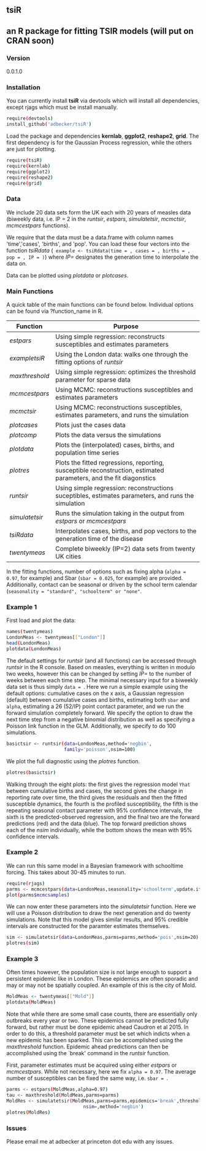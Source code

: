 ## tsiR 
## an R package for fitting TSIR models (will put on CRAN soon)

### Version
0.0.1.0

### Installation

You can currently install **tsiR** via devtools which will install all dependencies, except rjags which must be install manually. 
```sh
require(devtools)
install_github('adbecker/tsiR')
```
Load the package and dependencies **kernlab**, **ggplot2**, **reshape2**, **grid**. The first dependency is for the Gaussian Process regression, while the others are just for plotting. 

```sh
require(tsiR)
require(kernlab)
require(ggplot2)
require(reshape2)
require(grid)
```

### Data 

We include 20 data sets form the UK each with 20 years of measles data (biweekly data, i.e. IP = 2 in the *runtsir*, *estpars*, *simulatetsir*, *mcmctsir*, *mcmcestpars* functions). 

We require that the data must be a data.frame with column names 'time','cases', 'births', and 'pop'. You can load these four vectors into the function *tsiRdata* (``` example <- tsiRdata(time = , cases = , births = , pop = , IP = )```) where *IP=* designates the generation time to interpolate the data on.

Data can be plotted using *plotdata* or *plotcases*.

### Main Functions

A quick table of the main functions can be found below. Individual options can be found via ?function_name in R.

| Function | Purpose |
|----------|-----------|
|*estpars* |  Using simple regression: reconstructs susceptibles and estimates parameters|
|*exampletsiR* |  Using the London data: walks one through the fitting options of *runtsir*|
|*maxthreshold* |  Using simple regression: optimizes the threshold parameter for sparse data|
|*mcmcestpars* |  Using MCMC: reconstructions susceptibles and estimates parameters|
|*mcmctsir* |  Using MCMC: reconstructions susceptibles, estimates parameters, and runs the simulation|
|*plotcases* |  Plots just the cases data|
|*plotcomp* |  Plots the data versus the simulations|
|*plotdata* |  Plots the (interpolated) cases, births, and population time series|
|*plotres* |  Plots the fitted regressions, reporting, susceptible reconstruction, estimated parameters, and the fit diagonstics|
|*runtsir* |  Using simple regression: reconstructions suceptibles, estimates parameters, and runs the simulation|
|*simulatetsir* |  Runs the simulation taking in the output from *estpars* or *mcmcestpars*|
|*tsiRdata* |  Interpolates cases, births, and pop vectors to the generation time of the disease|
|*twentymeas* |  Complete biweekly (IP=2) data sets from twenty UK cities|

In the fitting functions, number of options such as fixing alpha (```alpha = 0.97```, for example) and Sbar (```sbar = 0.025```, for example) are provided. Additionally, contact can be seasonal or driven by the school term calendar (```seasonality = "standard", "schoolterm" or "none"```.


### Example 1

First load and plot the data:
```sh
names(twentymeas)
LondonMeas <- twentymeas[["London"]]
head(LondonMeas)
plotdata(LondonMeas)
```

The default settings for *runtsir* (and all functions) can be accessed through *runtsir* in the R console. Based on measles, everything is written in modulo two weeks, however this can be changed by setting *IP=* to the number of weeks between each time step. The minimal necessary input for a biweekly data set is thus simply ```data = ```. Here we run a simple example using the default options: cumulative cases on the x axis, a Gaussian regression (default) between cumulative cases and births, estimating both ```sbar``` and ```alpha```, estimating a 26 (52/IP) point contact parameter, and we run the forward simulation completely forward. We specify the option to draw the next time step from a negative binomial distribution as well as specifying a Poisson link function in the GLM. Additionally, we specify to do 100 simulations.

```sh
basictsir <- runtsir(data=LondonMeas,method='negbin',
                     family='poisson',nsim=100)
```

We plot the full diagnostic using the *plotres* function. 

```sh
plotres(basictsir)
```
Walking through the eight plots: the first gives the regression model ```Yhat``` between cumulative births and cases, the second gives the change in reporting rate over time, the third gives the residuals and then the fitted susceptible dynamics, the fourth is the profiled susceptibility, the fifth is the repeating seasonal contact parameter with 95% confidence intervals, the sixth is the predicted-observed regression, and the final two are the forward predictions (red) and the data (blue). The top forward prediction shows each of the *nsim* individually, while the bottom shows the mean with 95% confidence intervals.

### Example 2

We can run this same model in a Bayesian framework with schooltime forcing. This takes about 30-45 minutes to run.

```sh
require(rjags)
parms <- mcmcestpars(data=LondonMeas,seasonality='schoolterm',update.iter = 1e4,n.iter=1e5,n.chains=3)
plot(parms$mcmcsamples)
```


We can now enter these parameters into the *simulatetsir* function. Here we will use a Poisson distribution to draw the next generation and do twenty simulations. Note that this model gives similar results, and 95% credible intervals are constructed for the paramter estimates themselves.

```sh
sim <- simulatetsir(data=LondonMeas,parms=parms,method='pois',nsim=20)
plotres(sim)
```

### Example 3

Often times however, the population size is not large enough to support a persistent epidemic like in London. These epidemics are often sporadic and may or may not be spatially coupled. An example of this is the city of Mold.

```sh
MoldMeas <- twentymeas[["Mold"]]
plotdata(MoldMeas)
```

Note that while there are some small case counts, there are essentially only outbreaks every year or two. These epidemics cannot be predicted fully forward, but rather must be done epidemic ahead Caudron et al 2015. In order to do this, a threshold parameter must be set which indicts when a new epidemic has been sparked. This can be accomplished using the *maxthreshold* function. Epidemic ahead predictions can then be accomplished using the `break' command in the *runtsir* function.

First, parameter estimates must be acquired using either *estpars* or *mcmcestpars*. While not necessary, here we fix ```alpha = 0.97```. The average number of susceptibles can be fixed the same way, i.e. ```sbar = ```.

```sh
parms <- estpars(MoldMeas,alpha=0.97)
tau <- maxthreshold(MoldMeas,parms=parms)
MoldRes <- simulatetsir(MoldMeas,parms=parms,epidemics='break',threshold=tau,
                            nsim=,method='negbin')
plotres(MoldRes)
```

### Issues

Please email me at adbecker at princeton dot edu with any issues. 








